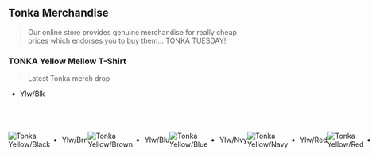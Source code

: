<!--- This section is Cascading Style Sheet (CSS) and applies to HTML -->
<style>
/* "row style" is flexible size and aligns pictures in center */
.row {
  align-items: center;
  display: flex;
}

/* "column style" is one-third of the width with padding */
.column {
  flex: 33.33%;
  padding: 5px;
}
</style>
## Tonka Merchandise
> Our online store provides genuine merchandise for really cheap prices which endorses you to buy them... TONKA TUESDAY!!

### TONKA Yellow Mellow T-Shirt
> Latest Tonka merch drop
- Ylw/Blk
<div class="row">
<image src="/images/tonkablack.png"
       alt="Tonka Yellow/Black"
       style="float; center; width=400px;" />

- Ylw/Brn
<div class="row">
<image src="/images/tonkabrown.png"
       alt="Tonka Yellow/Brown"
       style="float; center; width=400px;" />
  
- Ylw/Blu
<div class="row">
<image src="/images/tonkablue.png"
       alt="Tonka Yellow/Blue"
       style="float; center; width=400px;" />
  
- Ylw/Nvy
<div class="row">
<image src="/images/tonkanavy.png"
       alt="Tonka Yellow/Navy"
       style="float; center; width=400px;" />
  
- Ylw/Red
<div class="row">
<image src="/images/tonkared.png"
       alt="Tonka Yellow/Red"
       style="float; center; width=400px;" />
  
- Ylw/Gry
<div class="row">
<image src="/images/tonkagrey.png"
       alt="Tonka Yellow/Grey"
       style="float; center; width=400px;" />

### Get Tonka'd
> You just got Tonka'd
<div class="row">
<image src="/images/gettonka.webp"
       alt="GetTonka'd"
       style="float; center; width=400px;" />
       
### TONKA x Soccer T-Shirt
> Partered with the Tonka-Soccer League
- White
<div class="row">
<image src="/images/tonkasoccer.webp"
       alt="Tonka Soccer White"
       style="float; center; width=400px;" />
  
- Red
<div class="row">
<image src="/images/tonkasoccerred.webp"
       alt="Tonka Soccer White"
       style="float; center; width=400px;" />
